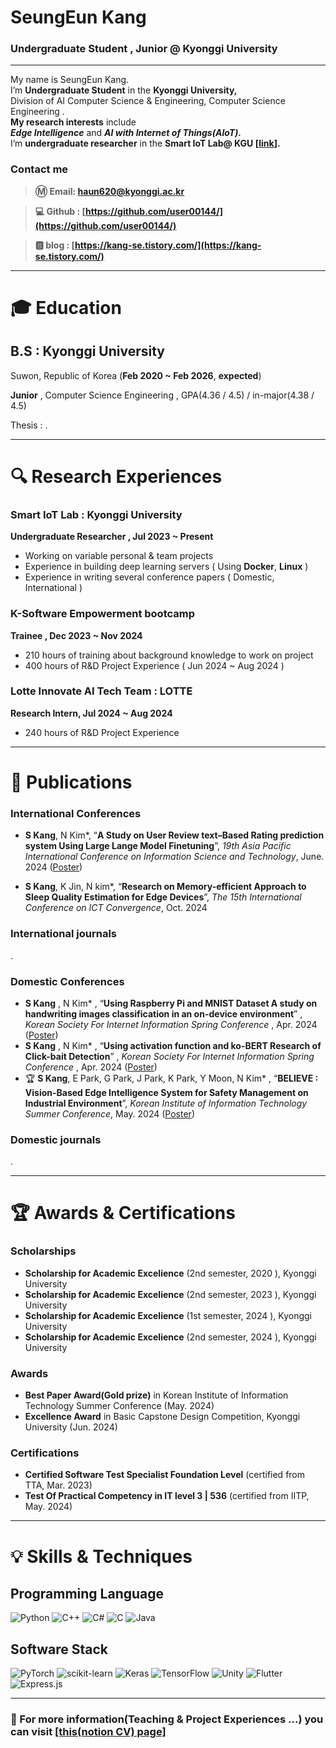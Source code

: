 # SeungEun Kang

### Undergraduate Student , Junior @ Kyonggi University

---

My name is SeungEun Kang. </br>
I’m **Undergraduate Student** in the **Kyonggi University,** </br>
Division of AI Computer Science & Engineering,  Computer Science Engineering . </br>
**My research interests** include </br>
 ***Edge Intelligence*** and ***AI with Internet of Things(AIoT).*** </br>
I’m **undergraduate researcher** in the **Smart IoT Lab@ KGU [[link](https://netlab.kyonggi.ac.kr/)].**


### Contact me

> **Ⓜ️ Email:  [haun620@kyonggi.ac.kr](mailto://haun620@kyonggi.ac.kr)**
> 

> **💻 Github : [https://github.com/user00144/](https://github.com/user00144/)**
> 

> **🅱️ blog : [https://kang-se.tistory.com/](https://kang-se.tistory.com/)**
> 

---

# 🎓 Education

## B.S : Kyonggi University

  Suwon, Republic of Korea (**Feb 2020 ~ Feb 2026**, **expected**)

  **Junior** , Computer Science Engineering , GPA(4.36 / 4.5)  / in-major(4.38 / 4.5)

  Thesis :  .

---

# 🔍 Research Experiences

### Smart IoT Lab : Kyonggi University
 **Undergraduate Researcher , Jul 2023 ~ Present**
- Working on variable personal & team projects
- Experience in building deep learning servers ( Using **Docker**, **Linux** )
- Experience in writing several conference papers ( Domestic, International )

### K-Software Empowerment bootcamp
**Trainee , Dec 2023 ~ Nov 2024**
- 210 hours of training about background knowledge to work on project
- 400 hours of R&D Project Experience ( Jun 2024 ~ Aug 2024 )

### Lotte Innovate AI Tech Team : LOTTE
**Research Intern, Jul 2024 ~ Aug 2024**
- 240 hours of R&D Project Experience

---

# 📄 Publications

### International Conferences

- **S Kang**, N Kim*, “**A Study on User Review text–Based Rating prediction system Using Large Lange Model Finetuning**”, *19th Asia Pacific International Conference on Information Science and Technology*, June. 2024 ([Poster](https://drive.google.com/file/d/1YLVw6sgjBlaHF4Yyy-IJ7M1FGBALVMTF/view?usp=share_link))

- **S Kang**, K Jin, N kim*, “**Research on Memory-efficient Approach to Sleep Quality Estimation for Edge Devices**”, *The 15th International Conference on ICT Convergence*, Oct. 2024

### International journals

.

### Domestic Conferences

- **S Kang** , N Kim* , “**Using Raspberry Pi and MNIST Dataset A study on handwriting images classification in an on-device environment**” , *Korean Society For Internet Information Spring Conference* , Apr. 2024 ([Poster](https://drive.google.com/file/d/1BgcvG3kA7U0VI-KQzcHYQqIPO5ovPm3L/view?usp=drive_link))
- **S Kang** , N Kim* , “**Using activation function and ko-BERT Research of Click-bait Detection**” , *Korean Society For Internet Information Spring Conference* , Apr. 2024 ([Poster](https://drive.google.com/file/d/115gUfmaNk2R9EhooOPKCI5HhTQLJC9ps/view?usp=drive_link))
- 🏆 **S Kang**, E Park, G Park, J Park, K Park, Y Moon, N Kim* , “**BELIEVE : Vision-Based Edge Intelligence System for Safety Management on Industrial Environment**”, *Korean Institute of Information Technology Summer Conference*, May. 2024 ([Poster](https://drive.google.com/file/d/1HCnWueAUo6fVNVpQvq6ZnHvBQBef_QdA/view?usp=sharing)) 

### Domestic journals

.

---

# 🏆 Awards & **Certifications**

### Scholarships

- **Scholarship for Academic Excelience** (2nd semester, 2020 ), Kyonggi University
- **Scholarship for Academic Excelience** (2nd semester, 2023 ), Kyonggi University
- **Scholarship for Academic Excelience** (1st semester, 2024 ), Kyonggi University
- **Scholarship for Academic Excelience** (2nd semester, 2024 ), Kyonggi University

### Awards

- **Best Paper Award(Gold prize)** in Korean Institute of Information Technology Summer Conference (May. 2024)
- **Excellence Award** in Basic Capstone Design Competition, Kyonggi University (Jun. 2024)

### Certifications

- **Certified Software Test Specialist Foundation Level** (certified from TTA, Mar. 2023)
- **Test Of Practical Competency in IT level 3 | 536** (certified from IITP, May. 2024)

---

# 💡 Skills & Techniques

## Programming Language

![Python](https://img.shields.io/badge/python-3670A0?style=for-the-badge&logo=python&logoColor=ffdd54)
![C++](https://img.shields.io/badge/c++-%2300599C.svg?style=for-the-badge&logo=c%2B%2B&logoColor=white)
![C#](https://img.shields.io/badge/c%23-%23239120.svg?style=for-the-badge&logo=csharp&logoColor=white)
![C](https://img.shields.io/badge/c-%2300599C.svg?style=for-the-badge&logo=c&logoColor=white)
![Java](https://img.shields.io/badge/java-%23ED8B00.svg?style=for-the-badge&logo=openjdk&logoColor=white)


## Software Stack

![PyTorch](https://img.shields.io/badge/PyTorch-%23EE4C2C.svg?style=for-the-badge&logo=PyTorch&logoColor=white)
![scikit-learn](https://img.shields.io/badge/scikit--learn-%23F7931E.svg?style=for-the-badge&logo=scikit-learn&logoColor=white)
![Keras](https://img.shields.io/badge/Keras-%23D00000.svg?style=for-the-badge&logo=Keras&logoColor=white)
![TensorFlow](https://img.shields.io/badge/TensorFlow-%23FF6F00.svg?style=for-the-badge&logo=TensorFlow&logoColor=white)
![Unity](https://img.shields.io/badge/unity-%23000000.svg?style=for-the-badge&logo=unity&logoColor=white)
![Flutter](https://img.shields.io/badge/Flutter-%2302569B.svg?style=for-the-badge&logo=Flutter&logoColor=white)
![Express.js](https://img.shields.io/badge/express.js-%23404d59.svg?style=for-the-badge&logo=express&logoColor=%2361DAFB)


---




### 🤗 For more information(Teaching & Project Experiences ...) you can visit [**[this(notion CV) page]**](https://steady-bison-0a8.notion.site/SeungEun-Kang-830728379b0d4e1fa8ec057f14fab68a?pvs=4)
